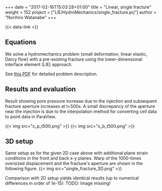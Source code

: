 +++
date = "2017-02-16T15:03:28+01:00"
title = "Linear, single fracture"
weight = 152
project = ["LIE/HydroMechanics/single_fracture.prj"]
author = "Norihiro Watanabe"
+++

{{< data-link >}}

## Equations

We solve a hydromechanics problem (small deformation, linear elastic, Darcy flow) with a pre-existing fracture using the lower-dimensional interface element (LIE) approach.

See [this PDF](LIE_HM.pdf) for detailed problem description.

## Results and evaluation

Result showing pore pressure increase due to the injection and subsequent fracture aperture increases at t=500s. A small discrepancy of the aperture near the injection is due to the interpolation method for converting cell data to point data in ParaView.

{{< img src="x_p_t500.png" >}}
{{< img src="x_b_t500.png" >}}

## 3D setup

Same setup as for the given 2D case above with additional plane strain
conditions in the front and back x-y planes.
Warp of the 1000-times oversized displacement and the fracture's aperture are
shown in the following figure.
{{< img src="single_fracture_3D.png" >}}

Comparison with 2D setup yields identical results (up to numerical differences
in order of 1e-15):
TODO: Image missing!
